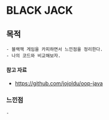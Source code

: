 # BLACK JACK

## 목적
    - 블랙잭 게임을 카피하면서 느낀점을 정리한다.
    - 나의 코드와 비교해보자. 
    
#### 참고 자료
- https://github.com/jojoldu/oop-java

### 느낀점
    -